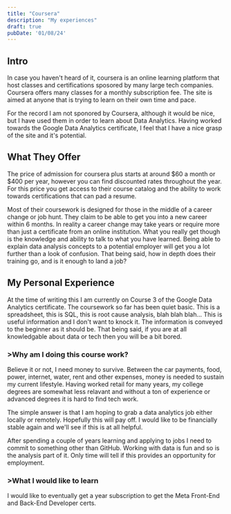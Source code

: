 ```yaml
---
title: "Coursera"
description: "My experiences"
draft: true
pubDate: '01/08/24'
---
```


## Intro

In case you haven't heard of it, coursera is an online learning platform that host classes and certifications sposored by many large tech companies.
Coursera offers many classes for a monthly subscription fee. The site is aimed at anyone that is trying to learn on their own time and pace. 

For the record I am not sponored by Coursera, although it would be nice, but I have used them in order to learn about Data Analytics.
Having worked towards the Google Data Analytics certificate, I feel that I have a nice grasp of the site and it's potential.

## What They Offer

The price of admission for coursera plus starts at around $60 a month or $400 per year, however you can find discounted rates throughout the year.
For this price you get access to their course catalog and the ability to work towards certifications that can pad a resume.

Most of their coursework is designed for those in the middle of a career change or job hunt. They claim to be able to get you into a new career within 6 months.
In reality a career change may take years or require more than just a certificate from an online institution.
What you really get though is the knowledge and ability to talk to what you have learned. 
Being able to explain data analysis concepts to a potential employer will get you a lot further than a look of confusion. That being said, how in depth does their training go, and is it enough to land a job?

## My Personal Experience

At the time of writing this I am currently on Course 3 of the Google Data Analytics certificate. 
The coursework so far has been quiet basic. This is a spreadsheet, this is SQL, this is root cause analysis, blah blah blah...
This is useful information and I don't want to knock it. The information is conveyed to the beginner as it should be. 
That being said, if you are at all knowledgable about data or tech then you will be a bit bored.

### >Why am I doing this course work?

Believe it or not, I need money to survive. Between the car payments, food, power, internet, water, rent and other expenses, money is needed to sustain my current lifestyle.
Having worked retail for many years, my college degrees are somewhat less relavant and without a ton of experience or advanced degrees it is hard to find tech work.


The simple answer is that I am hoping to grab a data analytics job either locally or remotely. Hopefully this will pay off.
I would like to be financially stable again and we'll see if this is at all helpful.

After spending a couple of years learning and applying to jobs I need to commit to something other than GitHub. Working with data is fun and so is the analysis part of it. Only time will tell if this provides an opportunity for employment.


### >What I would like to learn

I would like to eventually get a year subscription to get the Meta Front-End and Back-End Developer certs.